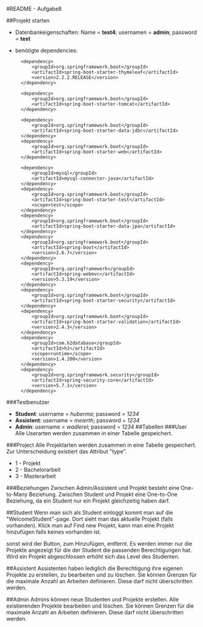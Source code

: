 #README - Aufgabe8

##Projekt starten

- Datenbankeigenschaften: Name = **test4**; usernamen = **admin**; password = **test**
- benötigte dependencies:

        <dependency>
            <groupId>org.springframework.boot</groupId>
            <artifactId>spring-boot-starter-thymeleaf</artifactId>
            <version>2.2.2.RELEASE</version>
        </dependency>

        <dependency>
            <groupId>org.springframework.boot</groupId>
            <artifactId>spring-boot-starter-tomcat</artifactId>
        </dependency>

        <dependency>
            <groupId>org.springframework.boot</groupId>
            <artifactId>spring-boot-starter-data-jdbc</artifactId>
        </dependency>
        <dependency>
            <groupId>org.springframework.boot</groupId>
            <artifactId>spring-boot-starter-web</artifactId>
        </dependency>

        <dependency>
            <groupId>mysql</groupId>
            <artifactId>mysql-connector-java</artifactId>
        </dependency>
        <dependency>
            <groupId>org.springframework.boot</groupId>
            <artifactId>spring-boot-starter-test</artifactId>
            <scope>test</scope>
        </dependency>
        <dependency>
            <groupId>org.springframework.boot</groupId>
            <artifactId>spring-boot-starter-data-jpa</artifactId>
        </dependency>
        <dependency>
            <groupId>org.springframework.boot</groupId>
            <artifactId>spring-boot</artifactId>
            <version>2.6.7</version>
        </dependency>
        <dependency>
            <groupId>org.springframework</groupId>
            <artifactId>spring-webmvc</artifactId>
            <version>5.3.19</version>
        </dependency>
        <dependency>
            <groupId>org.springframework.boot</groupId>
            <artifactId>spring-boot-starter-security</artifactId>
        </dependency>
        <dependency>
            <groupId>org.springframework.boot</groupId>
            <artifactId>spring-boot-starter-validation</artifactId>
            <version>2.4.3</version>
        </dependency>
        <dependency>
            <groupId>com.h2database</groupId>
            <artifactId>h2</artifactId>
            <scope>runtime</scope>
            <version>1.4.200</version>
        </dependency>
        <dependency>
            <groupId>org.springframework.security</groupId>
            <artifactId>spring-security-core</artifactId>
            <version>5.7.1</version>
        </dependency>

###Testbenutzer
- **Student**: username = *huberma*; password = *1234*
- **Assistent**: username =  *meierth*; password = *1234*
- **Admin**: username = *wadlerel*; password = *1234*
##Tabellen
###User
Alle Userarten werden zusammen in einer Tabelle gespeichert.

###Project
Alle Projektarten werden zusammen in eine Tabelle gespeichert. Zur Unterscheidung existiert das Attribut "type".
- 1 - Projekt
- 2 - Bachelorarbeit
- 3 - Masterarbeit

###Beziehungen
Zwischen Admin/Assistent und Projekt besteht eine One-to-Many Beziehung. 
Zwischen Student und Projekt eine One-to-One Beziehung, da ein Student nur ein Projekt gleichzeitig haben darf.

##Student
Wenn man sich als Student einloggt kommt man auf die "WelcomeStudent"-page.
Dort sieht man das aktuelle Projekt (falls vorhanden). Klick man auf Find new Projekt, kann man eine Projekt hinzufügen falls keines vorhanden ist. 

sonst wird der Button, zum Hinzufügen, entfernt.
Es werden immer nur die Projekte angezeigt für die der Student die passenden Berechtigungen hat.
Wird ein Projekt abgeschlossen erhöht sich das Level des Studenten. 

##Assistent
Assistenten haben lediglich die Berechtigung ihre eigenen Projekte zu erstellen, zu bearbeiten und zu löschen.
Sie können Grenzen für die maximale Anzahl an Arbeiten definieren. Diese darf nicht überschritten werden.

##Admin
Admins können neue Studenten und Projekte erstellen. Alle existierenden Projekte bearbeiten und löschen.
Sie können Grenzen für die maximale Anzahl an Arbeiten definieren. Diese darf nicht überschritten werden.

